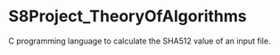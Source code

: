 # S8Project_TheoryOfAlgorithms
C programming language to calculate the SHA512 value of an input file.
